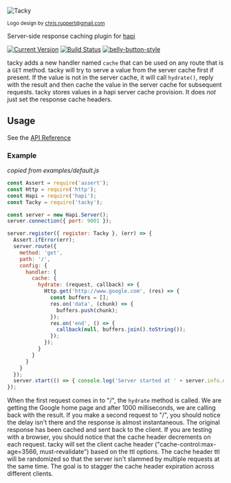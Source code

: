 ![Tacky](https://github.com/continuationlabs/tacky/raw/master/images/smaller.png)

<sub>Logo design by chris.ruppert@gmail.com</sub>

Server-side response caching plugin for [hapi](http://hapijs.com/)

[![Current Version](https://img.shields.io/npm/v/tacky.svg)](https://www.npmjs.org/package/tacky)
[![Build Status](https://travis-ci.org/continuationlabs/tacky.svg)](https://travis-ci.org/continuationlabs/tacky)
[![belly-button-style](https://img.shields.io/badge/eslint-bellybutton-4B32C3.svg)](https://github.com/continuationlabs/belly-button)


tacky adds a new handler named `cache` that can be used on any route that is a `GET` method. tacky will try to serve a value from the server cache first if present. If the value is not in the server cache, it will call `hydrate()`, reply with the result and then cache the value in the server cache for subsequent requests. tacky stores values in a hapi server cache provision. It does *not* just set the response cache headers.

## Usage

See the [API Reference](https://github.com/continuationlabs/tacky/blob/master/API.md)

### Example

_copied from examples/default.js_

```js
const Assert = require('assert');
const Http = require('http');
const Hapi = require('hapi');
const Tacky = require('tacky');

const server = new Hapi.Server();
server.connection({ port: 9001 });

server.register({ register: Tacky }, (err) => {
  Assert.ifError(err);
  server.route({
    method: 'get',
    path: '/',
    config: {
      handler: {
        cache: {
          hydrate: (request, callback) => {
            Http.get('http://www.google.com', (res) => {
              const buffers = [];
              res.on('data', (chunk) => {
                buffers.push(chunk);
              });
              res.on('end', () => {
                callback(null, buffers.join().toString());
              });
            });
          }
        }
      }
    }
  });
  server.start(() => { console.log('Server started at ' + server.info.uri); });
});
```

When the first request comes in to "/", the `hydrate` method is called. We are getting the Google home page and after 1000 milliseconds, we are calling back with the result. If you make a second request to "/", you should notice the delay isn't there and the response is almost instantaneous. The original response has been cached and sent back to the client. If you are testing with a browser, you should notice that the cache header decrements on each request. tacky will set the client cache header ("cache-control:max-age=3566, must-revalidate") based on the ttl options. The cache header ttl will be randomized so that the server isn't slammed by multiple requests at the same time. The goal is to stagger the cache header expiration across different clients.
